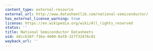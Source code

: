 ```yaml
---
content_type: external-resource
external_url: http://www.datasheetlib.com/national-semiconductor/
has_external_license_warning: true
license: https://en.wikipedia.org/wiki/All_rights_reserved
status: ''
title: National Semiconductor Datasheets
uid: ddccb38f-716a-4600-8af8-327f32476c81
wayback_url: ''
---
```

